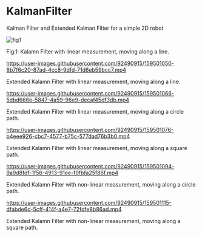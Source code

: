 # KalmanFilter
Kalman Filter and Extended Kalman Filter for a simple 2D robot 


![fig1](https://user-images.githubusercontent.com/92490915/159530697-c26ed285-dde0-4f69-9678-9a9e6b44e5d8.PNG)

Fig.1: Kalamn Filter with linear measurement, moving along a line. 


https://user-images.githubusercontent.com/92490915/159501050-8b7f6c20-87ad-4cc8-9dfd-71d6eb59bcc7.mp4

Extended Kalamn Filter with linear measurement, moving along a line. 


https://user-images.githubusercontent.com/92490915/159501066-5dbd666e-5847-4a59-96e9-decaf45df3db.mp4

Extended Kalamn Filter with linear measurement, moving along a circle path. 


https://user-images.githubusercontent.com/92490915/159501076-b4eee926-cbc7-4577-b75c-577dad76b3b0.mp4

Extended Kalamn Filter with linear measurement, moving along a square path. 


https://user-images.githubusercontent.com/92490915/159501094-9a9d8fdf-1f56-4913-91ee-f9fbfa25f86f.mp4

Extended Kalamn Filter with non-linear measurement, moving along a circle path. 


https://user-images.githubusercontent.com/92490915/159501115-dfabde6d-5cff-414f-a4e7-72fdfe8b86ad.mp4

Extended Kalamn Filter with non-linear measurement, moving along a square path. 
